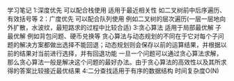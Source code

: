 学习笔记
1:深度优先 可以配合栈使用 适用于最近相关性 如二叉树前中后序遍历、有效括号等
2：广度优先 可以配合队列使用 例如二叉树的层次遍历(一层一层地向外扩散，水波纹，最短路求的过程中比较合适)
3:贪心算法 适用于局部最优解 子最优解 例如背包问题、硬币兑换等
贪心算法与动态规划的不同在于它对每个子问题的解决方案都做出选择不能回退；动态规划则会保存以前的运算结果，并根据以前的结果对当前进行选择，并有回退功能
一旦一个问题可以通过贪心算法求解，那么贪心算法一般是解决这个问题的最好办法。由于贪心算法的高效性以及其所求得的答案比较接近最优结果
4:二分查找适用于有序的数据结构 时间复杂度O(N)